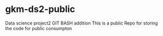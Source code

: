 # gkm-ds2-public
Data science project2 
GIT BASH addition
This is a public Repo for storing the code for public consumpton
